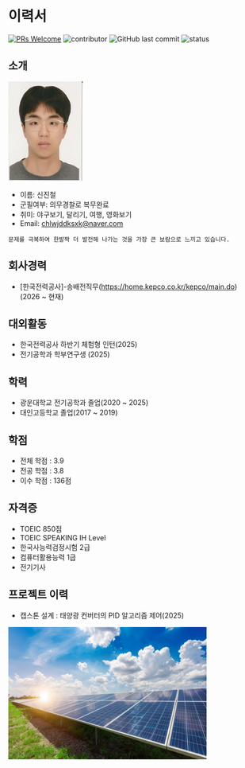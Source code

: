 # 이력서
[![PRs Welcome](https://img.shields.io/badge/PRs-welcome-brightgreen.svg?style=flat-square)](http://makeapullrequest.com)
![contributor](https://img.shields.io/github/contributors/JSpiner/RESUME.svg)
![GitHub last commit](https://img.shields.io/github/last-commit/JSpiner/RESUME.svg)
![status](https://img.shields.io/badge/offer_welcome-brightgreen.svg)

## 소개
![프로필이미지](https://github.com/SHINJINCHEL/RESUME/blob/e787ac6982601ad93819aa0c6476a5c9f71ccd9b/images/%EC%A6%9D%EB%AA%85%EC%82%AC%EC%A7%84.jpg)
- 이름: 신진철
- 군필여부: 의무경찰로 복무완료
- 취미: 야구보기, 달리기, 여행, 영화보기
- Email: chlwjddksxk@naver.com

```
문제를 극복하여 한발짝 더 발전해 나가는 것을 가장 큰 보람으로 느끼고 있습니다.
```

## 회사경력
- [한국전력공사]-송배전직무(https://home.kepco.co.kr/kepco/main.do) (2026 ~ 현재)

## 대외활동
- 한국전력공사 하반기 체험형 인턴(2025)
- 전기공학과 학부연구생 (2025)

## 학력
- 광운대학교 전기공학과 졸업(2020 ~ 2025)
- 대인고등학교 졸업(2017 ~ 2019)

## 학점
- 전체 학점 : 3.9
- 전공 학점 : 3.8
- 이수 학점 : 136점

## 자격증
- TOEIC 850점
- TOEIC SPEAKING IH Level
- 한국사능력검정시험 2급
- 컴퓨터활용능력 1급
- 전기기사


## 프로젝트 이력
- 캡스톤 설계 : 태양광 컨버터의 PID 알고리즘 제어(2025)
<img src="https://github.com/SHINJINCHEL/RESUME/blob/f89665c88bfe875ccaa88997f47c7c8608c18463/images/494c7838480c39f464e99bba88c9e2a8.jpg" alt="프로젝트 이미지" width="400"/>

